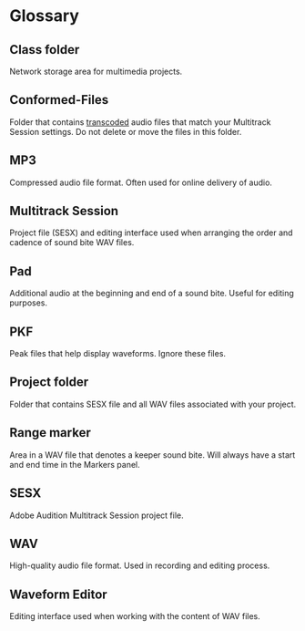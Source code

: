 # Glossary

## Class folder

Network storage area for multimedia projects.

## Conformed-Files

Folder that contains [transcoded](https://en.wikipedia.org/wiki/Transcoding "Transcoding on Wikipedia") audio files that match your Multitrack Session settings. Do not delete or move the files in this folder.

## MP3

Compressed audio file format. Often used for online delivery of audio.

## Multitrack Session

Project file \(SESX\) and editing interface used when arranging the order and cadence of sound bite WAV files.

## Pad

Additional audio at the beginning and end of a sound bite. Useful for editing purposes. 

## PKF

Peak files that help display waveforms. Ignore these files.

## Project folder

Folder that contains SESX file and all WAV files associated with your project.

## Range marker

Area in a WAV file that denotes a keeper sound bite. Will always have a start and end time in the Markers panel.

## SESX

Adobe Audition Multitrack Session project file.

## WAV

High-quality audio file format. Used in recording and editing process.

## Waveform Editor

Editing interface used when working with the content of WAV files.

